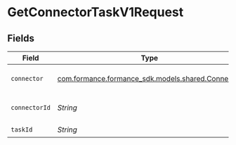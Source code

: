 # GetConnectorTaskV1Request


## Fields

| Field                                                                                 | Type                                                                                  | Required                                                                              | Description                                                                           |
| ------------------------------------------------------------------------------------- | ------------------------------------------------------------------------------------- | ------------------------------------------------------------------------------------- | ------------------------------------------------------------------------------------- |
| `connector`                                                                           | [com.formance.formance_sdk.models.shared.Connector](../../models/shared/Connector.md) | :heavy_check_mark:                                                                    | The name of the connector.                                                            |
| `connectorId`                                                                         | *String*                                                                              | :heavy_check_mark:                                                                    | The connector ID.                                                                     |
| `taskId`                                                                              | *String*                                                                              | :heavy_check_mark:                                                                    | The task ID.                                                                          |